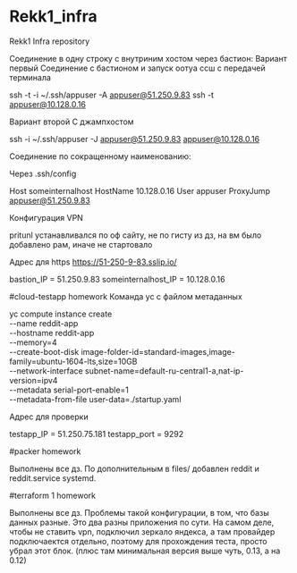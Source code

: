 # Rekk1_infra
Rekk1 Infra repository

Соединение в одну строку с внутриним хостом через бастион:
Вариант первый
Соединение с бастионом и запуск оотуа ссш с передачей терминала

ssh -t -i ~/.ssh/appuser -A appuser@51.250.9.83 ssh -t appuser@10.128.0.16

Вариант второй
С джампхостом

ssh -i ~/.ssh/appuser -J  appuser@51.250.9.83 appuser@10.128.0.16


Соединение по сокращенному наименованию:

Через .ssh/config

Host someinternalhost
HostName 10.128.0.16
User appuser
ProxyJump appuser@51.250.9.83


Конфигурация VPN

pritunl устанавливался по оф сайту, не по гисту из дз, на вм было добавлено рам, иначе не стартовало

Адрес для https
https://51-250-9-83.sslip.io/

bastion_IP = 51.250.9.83
someinternalhost_IP = 10.128.0.16


#cloud-testapp homework
Команда yc с файлом метаданных

yc compute instance create \
  --name reddit-app \
  --hostname reddit-app \
  --memory=4 \
  --create-boot-disk image-folder-id=standard-images,image-family=ubuntu-1604-lts,size=10GB \
  --network-interface subnet-name=default-ru-central1-a,nat-ip-version=ipv4 \
  --metadata serial-port-enable=1 \
  --metadata-from-file user-data=./startup.yaml


Адрес для проверки

testapp_IP = 51.250.75.181
testapp_port = 9292

#packer homework

Выполнены все дз. По дополнительным в  files/ добавлен reddit и reddit.service systemd.


#terraform 1 homework

Выполнены все дз. Проблемы такой конфигурации, в том, что базы данных разные. Это два разны приложения по сути.
На самом деле, чтобы не ставить vpn, подключил зеркало яндекса, а там провайдер подключаектся отдельно, поэтому  для прохождения теста, просто убрал этот блок. (плюс там минимальная версия выше чуть, 0.13, а на 0.12)
